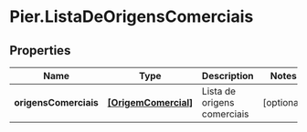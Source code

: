 # Pier.ListaDeOrigensComerciais

## Properties
Name | Type | Description | Notes
------------ | ------------- | ------------- | -------------
**origensComerciais** | [**[OrigemComercial]**](OrigemComercial.md) | Lista de origens comerciais | [optional] 



